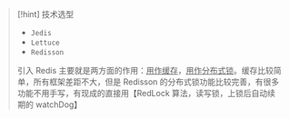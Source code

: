 
>[!hint] 技术选型
>- `Jedis` 
>- `Lettuce`
>- `Redisson` 
>
>引入 Redis 主要就是两方面的作用：<u>用作缓存</u>，<u>用作分布式锁</u>。缓存比较简单，所有框架差距不大，但是 Redisson 的分布式锁功能比较完善，有很多功能不用手写，有现成的直接用【RedLock 算法，读写锁，上锁后自动续期的 watchDog】








